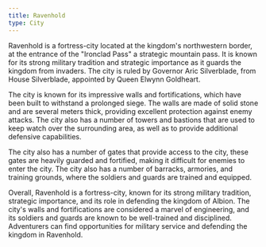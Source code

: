 ```yaml
---
title: Ravenhold
type: City
---
```

Ravenhold is a fortress-city located at the kingdom's northwestern border, at the entrance of the "Ironclad Pass" a strategic mountain pass. It is known for its strong military tradition and strategic importance as it guards the kingdom from invaders. The city is ruled by Governor Aric Silverblade, from House Silverblade, appointed by Queen Elwynn Goldheart.

The city is known for its impressive walls and fortifications, which have been built to withstand a prolonged siege. The walls are made of solid stone and are several meters thick, providing excellent protection against enemy attacks. The city also has a number of towers and bastions that are used to keep watch over the surrounding area, as well as to provide additional defensive capabilities.

The city also has a number of gates that provide access to the city, these gates are heavily guarded and fortified, making it difficult for enemies to enter the city. The city also has a number of barracks, armories, and training grounds, where the soldiers and guards are trained and equipped.

Overall, Ravenhold is a fortress-city, known for its strong military tradition, strategic importance, and its role in defending the kingdom of Albion. The city's walls and fortifications are considered a marvel of engineering, and its soldiers and guards are known to be well-trained and disciplined. Adventurers can find opportunities for military service and defending the kingdom in Ravenhold.